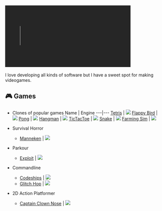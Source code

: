![Welcome](./Assets/Welcome.gif)

I love developing all kinds of software but I have a sweet spot for making videogames.

## 🎮 Games
### 
- Clones of popular games
Name | Engine
---|---
[Tetris](https://github.com/Nizar1999/Yet-Another-Tetris-Clone) | ![](https://img.shields.io/badge/-Unity-grey?logo=unity)
[Flappy Bird](https://github.com/Nizar1999/Yet-Another-Flappy-Bird-Clone) | ![](https://img.shields.io/badge/-Unreal%20Engine-grey?logo=unreal-engine&logoColor=white)
[Pong](https://github.com/Nizar1999/Yet-Another-Pong-Clone) | ![](https://img.shields.io/badge/-Unity-grey?logo=unity)
[Hangman](https://github.com/Nizar1999/Yet-Another-Hangman-Clone) | ![](https://img.shields.io/badge/-Unity-grey?logo=unity)
[TicTacToe](https://github.com/Nizar1999/Unbeatable-TicTacToe) | ![](https://img.shields.io/badge/-Unity-grey?logo=unity)
[Snake](https://github.com/Nizar1999/Yet-Another-Snake-Clone) | ![](https://img.shields.io/badge/-Unity-grey?logo=unity)
[Farming Sim](https://github.com/Nizar1999/Farming-Sim) | ![](https://img.shields.io/badge/-Unity-grey?logo=unity)

- Survival Horror
  - [Manneken](https://github.com/Nizar1999/Manneken) | ![](https://img.shields.io/badge/-Unreal%20Engine-grey?logo=unreal-engine&logoColor=white)
- Parkour
  - [Exploit](https://github.com/Nizar1999/Expl01t) | ![](https://img.shields.io/badge/-Unreal%20Engine-grey?logo=unreal-engine&logoColor=white)
- Commandline
  - [Codeships](https://github.com/Nizar1999/Codeships) | ![](https://img.shields.io/badge/-C++-grey?logo=cplusplus&logoColor=white)
  - [Glitch Hop](https://github.com/Nizar1999/Glitch-Hop) | ![](https://img.shields.io/badge/-C++-grey?logo=cplusplus&logoColor=white)
- 2D Action Platformer
  - [Captain Clown Nose](https://github.com/Nizar1999/Captain-Clown-Nose) | ![](https://img.shields.io/badge/-Godot-grey?logo=godot-engine&logoColor=white)


